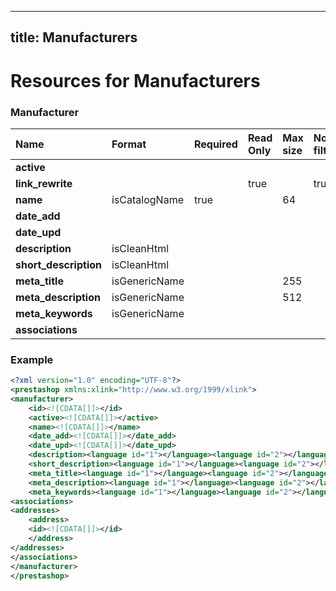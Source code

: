 
---
title: Manufacturers
---

# Resources for Manufacturers


### Manufacturer

|         Name          |    Format     | Required | Read Only | Max size | Not filterable | Description |
| :-------------------- | :------------ | :------- | :-------- | :------- | :------------- | :---------- |
| **active**            |               |          |           |          |                |             |
| **link_rewrite**      |               |          | true      |          | true           |             |
| **name**              | isCatalogName | true     |           | 64       |                |             |
| **date_add**          |               |          |           |          |                |             |
| **date_upd**          |               |          |           |          |                |             |
| **description**       | isCleanHtml   |          |           |          |                |             |
| **short_description** | isCleanHtml   |          |           |          |                |             |
| **meta_title**        | isGenericName |          |           | 255      |                |             |
| **meta_description**  | isGenericName |          |           | 512      |                |             |
| **meta_keywords**     | isGenericName |          |           |          |                |             |
| **associations**      |               |          |           |          |                |             |


### Example

```xml
<?xml version="1.0" encoding="UTF-8"?>
<prestashop xmlns:xlink="http://www.w3.org/1999/xlink">
<manufacturer>
	<id><![CDATA[]]></id>
	<active><![CDATA[]]></active>
	<name><![CDATA[]]></name>
	<date_add><![CDATA[]]></date_add>
	<date_upd><![CDATA[]]></date_upd>
	<description><language id="1"></language><language id="2"></language></description>
	<short_description><language id="1"></language><language id="2"></language></short_description>
	<meta_title><language id="1"></language><language id="2"></language></meta_title>
	<meta_description><language id="1"></language><language id="2"></language></meta_description>
	<meta_keywords><language id="1"></language><language id="2"></language></meta_keywords>
<associations>
<addresses>
	<address>
	<id><![CDATA[]]></id>
	</address>
</addresses>
</associations>
</manufacturer>
</prestashop>

```

